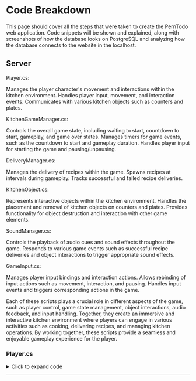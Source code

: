 <h1>Code Breakdown</h1>

<p>This page should cover all the steps that were taken to create the PernTodo web application. Code snippets will be shown and explained, along with screenshots of how the database looks on PostgreSQL and analyzing how the database connects to the website in the localhost.</p>

<h2>Server</h2>

<p>Player.cs:

Manages the player character's movement and interactions within the kitchen environment.
Handles player input, movement, and interaction events.
Communicates with various kitchen objects such as counters and plates.

KitchenGameManager.cs:

Controls the overall game state, including waiting to start, countdown to start, gameplay, and game over states.
Manages timers for game events, such as the countdown to start and gameplay duration.
Handles player input for starting the game and pausing/unpausing.

DeliveryManager.cs:

Manages the delivery of recipes within the game.
Spawns recipes at intervals during gameplay.
Tracks successful and failed recipe deliveries.

KitchenObject.cs:

Represents interactive objects within the kitchen environment.
Handles the placement and removal of kitchen objects on counters and plates.
Provides functionality for object destruction and interaction with other game elements.

SoundManager.cs:

Controls the playback of audio cues and sound effects throughout the game.
Responds to various game events such as successful recipe deliveries and object interactions to trigger appropriate sound effects.

GameInput.cs:

Manages player input bindings and interaction actions.
Allows rebinding of input actions such as movement, interaction, and pausing.
Handles input events and triggers corresponding actions in the game.

Each of these scripts plays a crucial role in different aspects of the game, such as player control, game state management, object interactions, audio feedback, and input handling. Together, they create an immersive and interactive kitchen environment where players can engage in various activities such as cooking, delivering recipes, and managing kitchen operations. By working together, these scripts provide a seamless and enjoyable gameplay experience for the player.</p>



### <h3>Player.cs</h3>

<details>
<summary>Click to expand code</summary>

```csharp

using System;
using System.Collections;
using System.Collections.Generic;
using System.Runtime.CompilerServices;
using UnityEngine;

public class Player : MonoBehaviour, IKitchenObjectParent
{
    // Singleton instance of the Player class
    public static Player Instance { get; private set; }

    // Events for when the player interacts or changes selected counter
    public event EventHandler OnPickedSomething;
    public event EventHandler<OnSelectedCounterChangedEventArgs> OnSelectedCounterChanged;
    public class OnSelectedCounterChangedEventArgs : EventArgs {
        public BaseCounter selectedCounter;
    }

    // Serialized fields accessible in the Unity Editor
    [SerializeField] private float moveSpeed = 7f;
    [SerializeField] private GameInput gameInput;
    [SerializeField] private LayerMask countersLayerMask;
    [SerializeField] private Transform kitchenObjectHoldPoint;

    // Private variables for player state and interactions
    private bool isWalking;
    private Vector3 lastInteractDir;
    private BaseCounter selectedCounter;
    private KitchenObject kitchenObject;

    // Called when the script instance is being loaded
    private void Awake()
    {
        // Ensure only one instance of Player exists
        if (Instance != null)
        {
            Debug.LogError("There is more than one player instance");
        }
        Instance = this;
    }

    // Called before the first frame update
    private void Start()
    {
        // Subscribe to input events
        gameInput.OnInteractAction += GameInput_OnInteractAction;
        gameInput.OnInteractAlternateAction += GameInput_OnInteractAlternateAction;
    }

    // Event handler for primary interaction action
    private void GameInput_OnInteractAction(object sender, System.EventArgs e)
    {
        // Check if game is playing
        if (!KitchenGameManager.Instance.IsGamePlaying()) return;

        // Perform interaction with selected counter
        if (selectedCounter != null)
        {
            selectedCounter.Interact(this);
        }
    }

    // Event handler for alternate interaction action
    private void GameInput_OnInteractAlternateAction(object sender, EventArgs e)
    {
        // Check if game is playing
        if (!KitchenGameManager.Instance.IsGamePlaying()) return;

        // Perform alternate interaction with selected counter
        if (selectedCounter != null)
        {
            selectedCounter.InteractAlternate(this);
        }
    }

    // Called once per frame
    private void Update()
    {
        // Handle player movement and interactions
        HandleMovement();
        HandleInteractions();
    }

    // Check if player is walking
    public bool IsWalking()
    {
        return isWalking;
    }

    // Handle interactions with kitchen counters
    private void HandleInteractions()
    {
        // Get normalized movement input
        Vector2 inputVector = gameInput.GetMovementVectorNormalized();
        Vector3 moveDir = new Vector3(inputVector.x, 0f, inputVector.y);

        // Check for nearby counters for selection
        float interactDistance = 2f;
        if (Physics.Raycast(transform.position, lastInteractDir, out RaycastHit raycastHit, interactDistance, countersLayerMask)){
            if (raycastHit.transform.TryGetComponent(out BaseCounter baseCounter))
            {
                if (baseCounter != selectedCounter){
                    SetSelectedCounter(baseCounter);
                }
            }else{
                SetSelectedCounter(null);
            }
        }else{
            SetSelectedCounter(null);
        }
    }

    // Handle player movement
    private void HandleMovement()
    {
        // Get normalized movement input
        Vector2 inputVector = gameInput.GetMovementVectorNormalized();
        Vector3 moveDir = new Vector3(inputVector.x, 0f, inputVector.y);

        // Calculate movement distance and check for obstacles
        float moveDistance = moveSpeed * Time.deltaTime;
        float playerRadius = .7f;
        float playerHeight = 2f;
        bool canMove =!Physics.CapsuleCast(transform.position, transform.position + Vector3.up * playerHeight, playerRadius, moveDir, moveDistance);

        // If movement is obstructed, try moving along X or Z axis
        if (!canMove)
        {
            Vector3 moveDirX = new Vector3(moveDir.x, 0, 0).normalized;
            canMove = moveDir.x != 0 && !Physics.CapsuleCast(transform.position, transform.position + Vector3.up * playerHeight, playerRadius, moveDirX, moveDistance);

            if (canMove)
            {
                moveDir = moveDirX;
            }
            else
            {
                Vector3 moveDirZ = new Vector3(0, 0, moveDir.z).normalized;
                canMove = moveDir.z != 0 && !Physics.CapsuleCast(transform.position, transform.position + Vector3.up * playerHeight, playerRadius, moveDirZ, moveDistance);

                if (canMove)
                {
                    moveDir = moveDirZ;
                }
            }
        }

        // Move the player if possible
        if (canMove)
        {
            transform.position += moveDir * moveDistance;
        }

        // Update walking state and rotation
        isWalking = moveDir != Vector3.zero;
        float rotateSpeed = 10f;
        transform.forward = Vector3.Slerp(transform.forward, moveDir, Time.deltaTime * rotateSpeed);
    }

    // Set the currently selected counter
    private void SetSelectedCounter(BaseCounter selectedCounter)
    {
        this.selectedCounter = selectedCounter;

        // Invoke event with the new selected counter
        OnSelectedCounterChanged?.Invoke(this, new OnSelectedCounterChangedEventArgs
        {
            selectedCounter = selectedCounter
        });
    }

    // Get the transform for holding kitchen objects
    public Transform GetKitchenObjectFollowTransform()
    {
        return kitchenObjectHoldPoint;
    }

    // Set the currently held kitchen object
    public void SetKitchenObject(KitchenObject kitchenObject)
    {
        this.kitchenObject = kitchenObject;

        // Invoke event when an object is picked up
        if (kitchenObject != null)
        {
            OnPickedSomething?.Invoke(this, EventArgs.Empty);
        }
    }

    // Get the currently held kitchen object
    public KitchenObject GetKitchenObject() { return kitchenObject; }

    // Clear the currently held kitchen object
    public void ClearKitchenObject()
    {
        kitchenObject = null;
    }

    // Check if the player is holding a kitchen object
    public bool HasKitchenObject()
    {
        return kitchenObject != null;
    }
}
```
</details>

<hr>

